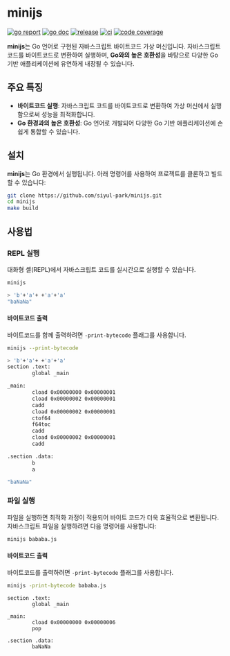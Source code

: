 # minijs

[![go report][go_report_img]][go_report_url]
[![go doc][go_doc_img]][go_doc_url]
[![release][repo_releases_img]][repo_releases_url]
[![ci][repo_ci_img]][repo_ci_url]
[![code coverage][go_code_coverage_img]][go_code_coverage_url]

**minijs**는 Go 언어로 구현된 자바스크립트 바이트코드 가상 머신입니다. 자바스크립트 코드를 바이트코드로 변환하여 실행하며, **Go와의 높은 호환성**을 바탕으로 다양한 Go 기반 애플리케이션에 유연하게 내장될 수 있습니다.

## 주요 특징

- **바이트코드 실행**: 자바스크립트 코드를 바이트코드로 변환하여 가상 머신에서 실행함으로써 성능을 최적화합니다.
- **Go 환경과의 높은 호환성**: Go 언어로 개발되어 다양한 Go 기반 애플리케이션에 손쉽게 통합할 수 있습니다.

## 설치

**minijs**는 Go 환경에서 실행됩니다. 아래 명령어를 사용하여 프로젝트를 클론하고 빌드할 수 있습니다:

```bash
git clone https://github.com/siyul-park/minijs.git
cd minijs
make build
```

## 사용법

### REPL 실행

대화형 셸(REPL)에서 자바스크립트 코드를 실시간으로 실행할 수 있습니다.

```bash
minijs
```

```bash
> 'b'+'a'+ +'a'+'a'
"baNaNa"
```

#### 바이트코드 출력

바이트코드를 함께 출력하려면 `-print-bytecode` 플래그를 사용합니다.

```bash
minijs --print-bytecode
```

```bash
> 'b'+'a'+ +'a'+'a'
section .text:
        global _main

_main:
        cload 0x00000000 0x00000001
        cload 0x00000002 0x00000001
        cadd
        cload 0x00000002 0x00000001
        ctof64
        f64toc
        cadd
        cload 0x00000002 0x00000001
        cadd

.section .data:
        b
        a

"baNaNa"
```

### 파일 실행

파일을 실행하면 최적화 과정이 적용되어 바이트 코드가 더욱 효율적으로 변환됩니다. 자바스크립트 파일을 실행하려면 다음 명령어를 사용합니다:

```bash
minijs bababa.js
```

#### 바이트코드 출력

바이트코드를 출력하려면 `-print-bytecode` 플래그를 사용합니다.

```bash
minijs -print-bytecode bababa.js
```

```text
section .text:
        global _main

_main:
        cload 0x00000000 0x00000006
        pop

.section .data:
        baNaNa
```

<!-- Go -->

[go_download_url]: https://golang.org/dl/
[go_version_img]: https://img.shields.io/badge/Go-1.21+-00ADD8?style=for-the-badge&logo=go
[go_code_coverage_img]: https://codecov.io/gh/siyul-park/minijs/graph/badge.svg?token=quEl9AbBcW
[go_code_coverage_url]: https://codecov.io/gh/siyul-park/minijs
[go_report_img]: https://goreportcard.com/badge/github.com/siyul-park/minijs
[go_report_url]: https://goreportcard.com/report/github.com/siyul-park/minijs
[go_doc_img]: https://godoc.org/github.com/siyul-park/minijs?status.svg
[go_doc_url]: https://godoc.org/github.com/siyul-park/minijs

<!-- Repository -->

[repo_url]: https://github.com/siyul-park/minijs
[repo_issues_url]: https://github.com/siyul-park/minijs/issues
[repo_pull_request_url]: https://github.com/siyul-park/minijs/pulls
[repo_discussions_url]: https://github.com/siyul-park/minijs/discussions
[repo_releases_img]: https://img.shields.io/github/release/siyul-park/minijs.svg
[repo_releases_url]: https://github.com/siyul-park/minijs/releases
[repo_wiki_url]: https://github.com/siyul-park/minijs/wiki
[repo_wiki_img]: https://img.shields.io/badge/docs-wiki_page-blue?style=for-the-badge&logo=none
[repo_wiki_faq_url]: https://github.com/siyul-park/minijs/wiki/FAQ
[repo_ci_img]: https://github.com/siyul-park/minijs/actions/workflows/ci.yml/badge.svg
[repo_ci_url]: https://github.com/siyul-park/minijs/actions/workflows/ci.yml
